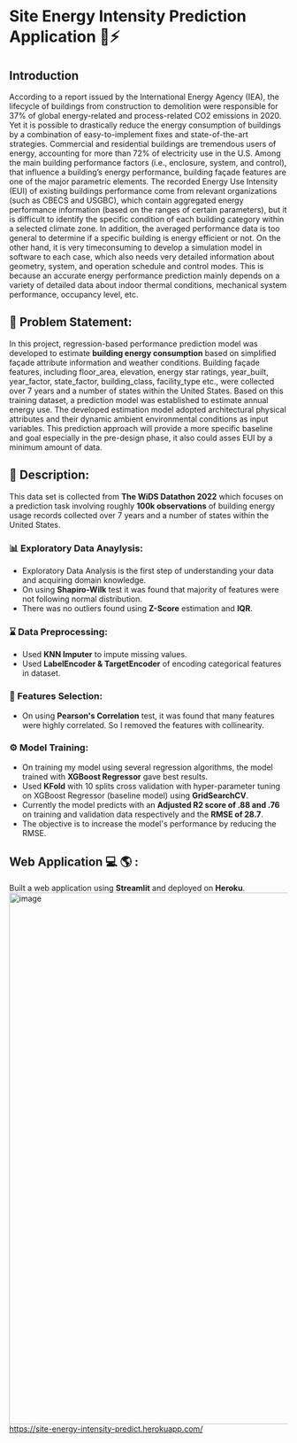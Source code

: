 # Site Energy Intensity Prediction Application 🏢⚡
## Introduction
According to a report issued by the International Energy Agency (IEA), the lifecycle of buildings from construction to demolition were responsible for 37% of global energy-related and process-related CO2 emissions in 2020. 
Yet it is possible to drastically reduce the energy consumption of buildings by a combination of easy-to-implement fixes and state-of-the-art strategies. 
Commercial and residential buildings are tremendous users of energy, accounting for more
than 72% of electricity use in the U.S. Among the main building performance factors (i.e., enclosure, system,
and control), that influence a building’s energy performance, building façade features are one of the major
parametric elements. The recorded Energy Use Intensity (EUI) of existing buildings performance come from
relevant organizations (such as CBECS and USGBC), which contain aggregated energy performance
information (based on the ranges of certain parameters), but it is difficult to identify the specific condition of
each building category within a selected climate zone. In addition, the averaged performance data is too
general to determine if a specific building is energy efficient or not. On the other hand, it is very timeconsuming to develop a simulation model in software to each case, which also needs very detailed
information about geometry, system, and operation schedule and control modes. This is because an
accurate energy performance prediction mainly depends on a variety of detailed data about indoor thermal
conditions, mechanical system performance, occupancy level, etc. 

## 🧭 Problem Statement: 
In this project, regression-based performance prediction model was developed to estimate **building energy consumption** based on simplified
façade attribute information and weather conditions. Building façade features, including floor_area, elevation, energy star ratings, year_built, 
year_factor, state_factor, building_class, facility_type etc., were collected over 7 years and a number of states within the United States. 
Based on this training dataset, a prediction model was established to estimate annual energy use. The developed estimation model adopted
architectural physical attributes and their dynamic ambient environmental conditions as input variables. This
prediction approach will provide a more specific baseline and goal especially in the pre-design phase, it also
could asses EUI by a minimum amount of data.

## 🧾 Description: 
This data set is collected from **The WiDS Datathon 2022** which focuses on a prediction task involving roughly **100k observations** of building energy 
usage records collected over 7 years and a number of states within the United States.

### :bar_chart: Exploratory Data Anaylysis:
* Exploratory Data Analysis is the first step of understanding your data and acquiring domain knowledge. 
* On using **Shapiro-Wilk** test it was found that majority of features were not following normal distribution.
* There was no outliers found using **Z-Score** estimation and **IQR**.


### :hourglass: Data Preprocessing:
* Used **KNN Imputer** to impute missing values.
* Used **LabelEncoder & TargetEncoder** of encoding categorical features in dataset.

### :mag_right: Features Selection:
* On using **Pearson's Correlation** test, it was found that many features were highly correlated. So I removed the features with collinearity.

### ⚙ Model Training:
* On training my model using several regression algorithms, the model trained with **XGBoost Regressor** gave best results. 
* Used **KFold** with 10 splits cross validation with hyper-parameter tuning on XGBoost Regressor (baseline model) using **GridSearchCV**.
* Currently the model predicts with an **Adjusted R2 score of .88 and .76** on training and validation data respectively and the **RMSE of 28.7**.
* The objective is to increase the model's performance by reducing the RMSE.

## Web Application :computer: :earth_americas: :
Built a web application using **Streamlit** and deployed on **Heroku**.
<img width="960" alt="image" src="https://user-images.githubusercontent.com/81012989/158674282-b53c7be6-01b5-44c6-9b9c-1c9bce25e927.png">
https://site-energy-intensity-predict.herokuapp.com/







